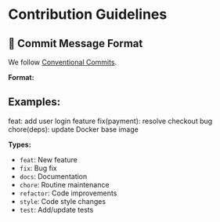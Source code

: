 # Contribution Guidelines

## 📝 Commit Message Format
We follow [Conventional Commits](https://www.conventionalcommits.org/).

**Format:**

## Examples:

feat: add user login feature
fix(payment): resolve checkout bug
chore(deps): update Docker base image


**Types:**
- `feat`: New feature
- `fix`: Bug fix
- `docs`: Documentation
- `chore`: Routine maintenance
- `refactor`: Code improvements
- `style`: Code style changes
- `test`: Add/update tests
